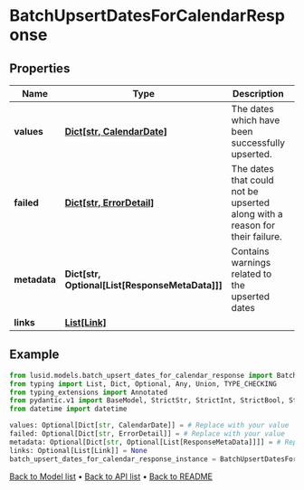 # BatchUpsertDatesForCalendarResponse

## Properties
Name | Type | Description | Notes
------------ | ------------- | ------------- | -------------
**values** | [**Dict[str, CalendarDate]**](CalendarDate.md) | The dates which have been successfully upserted. | [optional] 
**failed** | [**Dict[str, ErrorDetail]**](ErrorDetail.md) | The dates that could not be upserted along with a reason for their failure. | [optional] 
**metadata** | **Dict[str, Optional[List[ResponseMetaData]]]** | Contains warnings related to the upserted dates | [optional] 
**links** | [**List[Link]**](Link.md) |  | [optional] 
## Example

```python
from lusid.models.batch_upsert_dates_for_calendar_response import BatchUpsertDatesForCalendarResponse
from typing import List, Dict, Optional, Any, Union, TYPE_CHECKING
from typing_extensions import Annotated
from pydantic.v1 import BaseModel, StrictStr, StrictInt, StrictBool, StrictFloat, StrictBytes, Field, validator, ValidationError, conlist, constr
from datetime import datetime

values: Optional[Dict[str, CalendarDate]] = # Replace with your value
failed: Optional[Dict[str, ErrorDetail]] = # Replace with your value
metadata: Optional[Dict[str, Optional[List[ResponseMetaData]]]] = # Replace with your value
links: Optional[List[Link]] = None
batch_upsert_dates_for_calendar_response_instance = BatchUpsertDatesForCalendarResponse(values=values, failed=failed, metadata=metadata, links=links)

```

[Back to Model list](../README.md#documentation-for-models) &#8226; [Back to API list](../README.md#documentation-for-api-endpoints) &#8226; [Back to README](../README.md)

